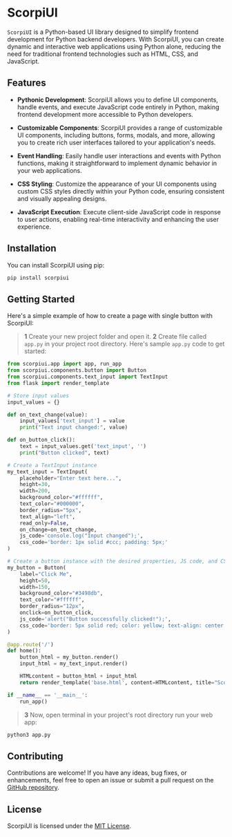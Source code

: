 # ScorpiUI

`ScorpiUI` is a Python-based UI library designed to simplify frontend development for Python backend developers. With ScorpiUI, you can create dynamic and interactive web applications using Python alone, reducing the need for traditional frontend technologies such as HTML, CSS, and JavaScript.

## Features

- **Pythonic Development**: ScorpiUI allows you to define UI components, handle events, and execute JavaScript code entirely in Python, making frontend development more accessible to Python developers.
  
- **Customizable Components**: ScorpiUI provides a range of customizable UI components, including buttons, forms, modals, and more, allowing you to create rich user interfaces tailored to your application's needs.
  
- **Event Handling**: Easily handle user interactions and events with Python functions, making it straightforward to implement dynamic behavior in your web applications.
  
- **CSS Styling**: Customize the appearance of your UI components using custom CSS styles directly within your Python code, ensuring consistent and visually appealing designs.
  
- **JavaScript Execution**: Execute client-side JavaScript code in response to user actions, enabling real-time interactivity and enhancing the user experience.

## Installation

You can install ScorpiUI using pip:

```bash
pip install scorpiui
```

## Getting Started

Here's a simple example of how to create a page with single button with ScorpiUI:

> **1** Create your new project folder and open it.
> **2** Create file called `app.py` in your project root directory.
> Here's sample `app.py` code to get started:
```python
from scorpiui.app import app, run_app
from scorpiui.components.button import Button
from scorpiui.components.text_input import TextInput
from flask import render_template

# Store input values
input_values = {}

def on_text_change(value):
    input_values['text_input'] = value
    print("Text input changed:", value)

def on_button_click():
    text = input_values.get('text_input', '')
    print("Button clicked", text)

# Create a TextInput instance
my_text_input = TextInput(
    placeholder="Enter text here...",
    height=30,
    width=200,
    background_color="#ffffff",
    text_color="#000000",
    border_radius="5px",
    text_align="left",
    read_only=False,
    on_change=on_text_change,
    js_code='console.log("Input changed");',
    css_code='border: 1px solid #ccc; padding: 5px;'
)

# Create a button instance with the desired properties, JS code, and CSS code
my_button = Button(
    label="Click Me",
    height=50,
    width=150,
    background_color="#3498db",
    text_color="#ffffff",
    border_radius="12px",
    onclick=on_button_click,
    js_code='alert("Button successfully clicked!");', 
    css_code='border: 5px solid red; color: yellow; text-align: center; font-size: 16px; cursor: pointer;'
)

@app.route('/')
def home():
    button_html = my_button.render()
    input_html = my_text_input.render()

    HTMLcontent = button_html + input_html
    return render_template('base.html', content=HTMLcontent, title="ScorpiUI Test")

if __name__ == '__main__':
    run_app()
```

> **3** Now, open terminal in your project's root directory run your web app:
```sh
python3 app.py
```

<!--
## Documentation

For detailed usage instructions and documentation, please refer to the [ScorpiUI Documentation](https://github.com/gladsonchala/scorpiui).
-->

## Contributing

Contributions are welcome! If you have any ideas, bug fixes, or enhancements, feel free to open an issue or submit a pull request on the [GitHub repository](https://github.com/gladsonchala/scorpiui).

## License

ScorpiUI is licensed under the [MIT License](https://opensource.org/licenses/MIT).
